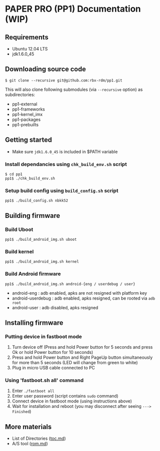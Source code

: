 # PAPER PRO (PP1) Documentation (WIP)

## Requirements

- Ubuntu 12.04 LTS
- jdk1.6.0_45


## Downloading source code

```
$ git clone --recursive git@github.com:rbx-rdm/pp1.git
```

This will also clone following submodules (via `--recursive` option) as subdirectories:
- pp1-external
- pp1-frameworks
- pp1-kernel_imx
- pp1-packages
- pp1-prebuilts


## Getting started

* Make sure `jdk1.6.0_45` is included in $PATH variable

### Install dependancies using `chk_build_env.sh` script
```
$ cd pp1
pp1$ ./chk_build_env.sh
```

### Setup build config using `build_config.sh` script
```
pp1$ ./build_config.sh nbkk52
```

## Building firmware

### Build Uboot
```
pp1$ ./build_android_img.sh uboot
```

### Build kernel
```
pp1$ ./build_android_img.sh kernel
```

### Build Android firmware
```
pp1$ ./build_android_img.sh android-{eng / userdebug / user}
```
- android-eng : adb enabled, apks are not resigned with platform key
- android-userdebug : adb enabled, apks resigned, can be rooted via `adb root`
- android-user : adb disabled, apks resigned


## Installing firmware

### Putting device in fastboot mode
1. Turn device off (Press and hold Power button for 5 seconds and press Ok or hold Power button for 10 seconds)
2. Press and hold Power button and Right PageUp button simultaneously for more than 5 seconds (LED will change from green to white)
3. Plug in micro USB cable connected to PC

### Using 'fastboot.sh all' command
1. Enter `./fastboot all`
2. Enter user password (script contains `sudo` command)
3. Connect device in fastboot mode (using instructions above)
4. Wait for installation and reboot (you may disconnect after seeing `---> Finished`)


## More materials

- List of Directories ([toc.md](toc.md))
- A/S tool ([rom.md](rom/))

